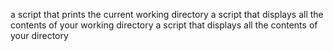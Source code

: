 a script that prints the current working directory
a script that displays all the contents of your working directory
a script that displays all the contents of your directory
